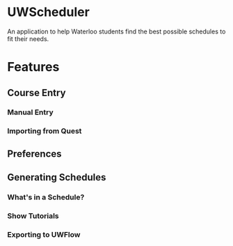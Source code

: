# UWScheduler

An application to help Waterloo students find the best possible schedules to fit their needs.

# Features

## Course Entry

### Manual Entry

### Importing from Quest

## Preferences

## Generating Schedules

### What's in a Schedule?

### Show Tutorials

### Exporting to UWFlow
